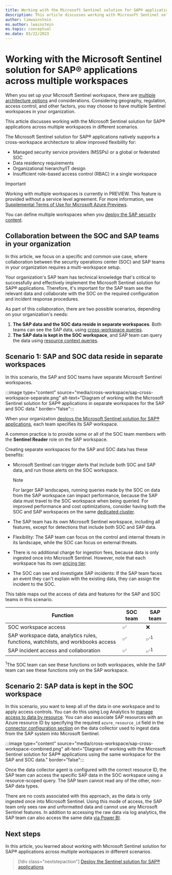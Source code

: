 ```yaml
---
title: Working with the Microsoft Sentinel solution for SAP® applications across multiple workspaces
description: This article discusses working with Microsoft Sentinel solution for SAP® applications across multiple workspaces in different scenarios.
author: limwainstein
ms.author: lwainstein
ms.topic: conceptual
ms.date: 03/22/2023
---
```


# Working with the Microsoft Sentinel solution for SAP® applications across multiple workspaces

When you set up your Microsoft Sentinel workspace, there are [multiple architecture options](../design-your-workspace-architecture.md#decision-tree) and considerations. Considering geography, regulation, access control, and other factors, you may choose to have multiple Sentinel workspaces in your organization. 

This article discusses working with the Microsoft Sentinel solution for SAP® applications across multiple workspaces in different scenarios.

The Microsoft Sentinel solution for SAP® applications natively supports a cross-workspace architecture to allow improved flexibility for: 

- Managed security service providers (MSSPs) or a global or federated SOC
- Data residency requirements 
- Organizational hierarchy/IT design 
- Insufficient role-based access control (RBAC) in a single workspace

> [!IMPORTANT]
> Working with multiple workspaces is currently in PREVIEW. This feature is provided without a service level agreement. For more information, see [Supplemental Terms of Use for Microsoft Azure Previews](https://azure.microsoft.com/support/legal/preview-supplemental-terms/).

You can define multiple workspaces when you [deploy the SAP security content](deploy-sap-security-content.md#deploy-sap-security-content).  

## Collaboration between the SOC and SAP teams in your organization

In this article, we focus on a specific and common use case, where collaboration between the security operations center (SOC) and SAP teams in your organization requires a multi-workspace setup.

Your organization's SAP team has technical knowledge that's critical to successfully and effectively implement the Microsoft Sentinel solution for SAP® applications. Therefore, it's important for the SAP team see the relevant data and collaborate with the SOC on the required configuration and incident response procedures. 

As part of this collaboration, there are two possible scenarios, depending on your organization's needs:

1. **The SAP data and the SOC data reside in separate workspaces**. Both teams can see the SAP data, using [cross-workspace queries](#scenario-1-sap-and-soc-data-reside-in-separate-workspaces).
1. **The SAP data is kept in the SOC workspace**, and SAP team can query the data using [resource context queries](#scenario-2-sap-data-is-kept-in-the-soc-workspace). 

## Scenario 1: SAP and SOC data reside in separate workspaces 

In this scenario, the SAP and SOC teams have separate Microsoft Sentinel workspaces. 

:::image type="content" source="media/cross-workspace/sap-cross-workspace-separate.png" alt-text="Diagram of working with the Microsoft Sentinel solution for SAP® applications in separate workspaces for the SAP and SOC data." border="false":::

When your organization [deploys the Microsoft Sentinel solution for SAP® applications](deploy-sap-security-content.md#deploy-sap-security-content), each team specifies its SAP workspace. 

A common practice is to provide some or all of the SOC team members with the **Sentinel Reader** role on the SAP workspace. 

Creating separate workspaces for the SAP and SOC data has these benefits:

- Microsoft Sentinel can trigger alerts that include both SOC and SAP data, and run those alerts on the SOC workspace. 

   > [!NOTE]
   > For larger SAP landscapes, running queries made by the SOC on data from the SAP workspace can impact performance, because the SAP data must travel to the SOC workspace when being queried. For improved performance and cost optimizations, consider having both the SOC and SAP workspaces on the same [dedicated cluster](../../azure-monitor/logs/logs-dedicated-clusters.md?tabs=cli#cluster-pricing-model).

- The SAP team has its own Microsoft Sentinel workspace, including all features, except for detections that include both SOC and SAP data. 
- Flexibility: The SAP team can focus on the control and internal threats in its landscape, while the SOC can focus on external threats. 
- There is no additional charge for ingestion fees, because data is only ingested once into Microsoft Sentinel. However, note that each workspace has its own [pricing tier](../design-your-workspace-architecture.md#step-5-collecting-any-non-soc-data). 
- The SOC can see and investigate SAP incidents: If the SAP team faces an event they can't explain with the existing data, they can assign the incident to the SOC.   

This table maps out the access of data and features for the SAP and SOC teams in this scenario.

|Function  |SOC team  |SAP team  |
|---------|---------|---------|
|SOC workspace access     | &#x2705;         | &#10060;     |
|SAP workspace data, analytics rules, functions, watchlists, and workbooks access     | &#x2705;         | &#x2705;<sup>1</sup>         |
|SAP incident access and collaboration     | &#x2705;          | &#x2705;<sup>1</sup>          |

<sup>1</sup>The SOC team can see these functions on both workspaces, while the SAP team can see these functions only on the SAP workspace.

## Scenario 2: SAP data is kept in the SOC workspace 

In this scenario, you want to keep all of the data in one workspace and to apply access controls. You can do this using Log Analytics to [manage access to data by resource](../resource-context-rbac.md). You can also associate SAP resources with an Azure resource ID by specifying the required `azure_resource_id` field in the [connector configuration section](reference-systemconfig.md#connector-configuration-section) on the data collector used to ingest data from the SAP system into Microsoft Sentinel. 

:::image type="content" source="media/cross-workspace/sap-cross-workspace-combined.png" alt-text="Diagram of working with the Microsoft Sentinel solution for SAP® applications using the same workspace for the SAP and SOC data." border="false":::

Once the data collector agent is configured with the correct resource ID, the SAP team can access the specific SAP data in the SOC workspace using a resource-scoped query. The SAP team cannot read any of the other, non-SAP data types. 

There are no costs associated with this approach, as the data is only ingested once into Microsoft Sentinel. Using this mode of access, the SAP team only sees raw and unformatted data and cannot use any Microsoft Sentinel features. In addition to accessing the raw data via log analytics, the SAP team can also access the same data [via Power BI](../resource-context-rbac.md).

## Next steps

In this article, you learned about working with Microsoft Sentinel solution for SAP® applications across multiple workspaces in different scenarios.

> [!div class="nextstepaction"]
> [Deploy the Sentinel solution for SAP® applications](deployment-overview.md)
